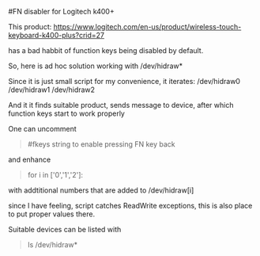 #FN disabler for Logitech k400+

This product:
https://www.logitech.com/en-us/product/wireless-touch-keyboard-k400-plus?crid=27

has a bad habbit of function keys being disabled by default.

So, here is ad hoc solution working with /dev/hidraw*

Since it is just small script for my convenience, it iterates:
/dev/hidraw0
/dev/hidraw1
/dev/hidraw2

And it it finds suitable product, sends message to device, after which function keys start to work properly 

One can uncomment
>#fkeys 
string to enable pressing FN key back

and enhance 
>for i in ['0','1','2']:

with addtitional numbers that are added to /dev/hidraw[i]

since I have feeling, script catches ReadWrite exceptions, this is also place to put proper values there.

Suitable devices can be listed with
>ls /dev/hidraw*